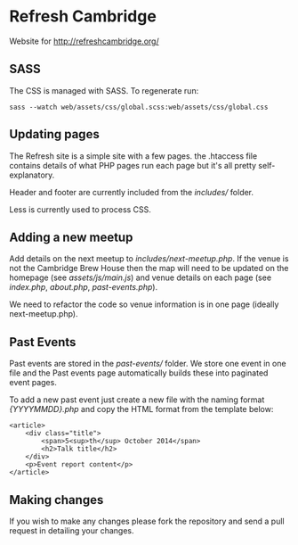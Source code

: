 # Refresh Cambridge

Website for http://refreshcambridge.org/

## SASS
The CSS is managed with SASS. To regenerate run:

    sass --watch web/assets/css/global.scss:web/assets/css/global.css

## Updating pages
The Refresh site is a simple site with a few pages. the .htaccess file contains
details of what PHP pages run each page but it's all pretty self-explanatory.

Header and footer are currently included from the *includes/* folder.

Less is currently used to process CSS.

## Adding a new meetup
Add details on the next meetup to *includes/next-meetup.php*. If the venue is not
the Cambridge Brew House then the map will need to be updated on the homepage 
(see *assets/js/main.js*) and venue details on each page (see *index.php*, *about.php*,
*past-events.php*). 

We need to refactor the code so venue information is in one page 
(ideally next-meetup.php).

## Past Events
Past events are stored in the *past-events/* folder. We store one event in one 
file and the Past events page automatically builds these into paginated event
pages. 

To add a new past event just create a new file with the naming format *{YYYYMMDD}.php*
and copy the HTML format from the template below:

    <article>
        <div class="title">
            <span>5<sup>th</sup> October 2014</span>
            <h2>Talk title</h2>
        </div>
        <p>Event report content</p>
    </article>

## Making changes
If you wish to make any changes please fork the repository and send a pull request 
in detailing your changes. 

